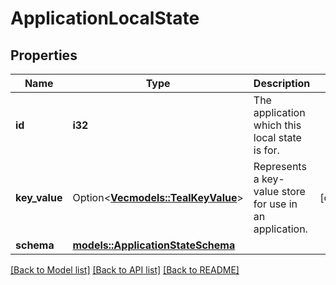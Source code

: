 # ApplicationLocalState

## Properties

Name | Type | Description | Notes
------------ | ------------- | ------------- | -------------
**id** | **i32** | The application which this local state is for. | 
**key_value** | Option<[**Vec<models::TealKeyValue>**](TealKeyValue.md)> | Represents a key-value store for use in an application. | [optional]
**schema** | [**models::ApplicationStateSchema**](ApplicationStateSchema.md) |  | 

[[Back to Model list]](../README.md#documentation-for-models) [[Back to API list]](../README.md#documentation-for-api-endpoints) [[Back to README]](../README.md)


